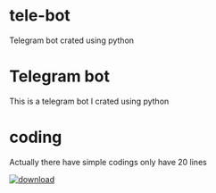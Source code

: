 # tele-bot
Telegram bot crated using python
# Telegram bot
This is a telegram bot I crated using python
# coding
Actually there have simple codings only have 20 lines

[
![download](https://user-images.githubusercontent.com/88324231/132098824-af8f4f99-0fcf-4916-a0d5-013b2aa1ff48.jpg)
](url)
